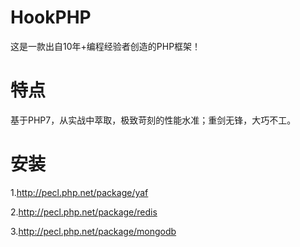 # HookPHP
这是一款出自10年+编程经验者创造的PHP框架！
# 特点
基于PHP7，从实战中萃取，极致苛刻的性能水准；重剑无锋，大巧不工。
# 安装
1.http://pecl.php.net/package/yaf

2.http://pecl.php.net/package/redis

3.http://pecl.php.net/package/mongodb
